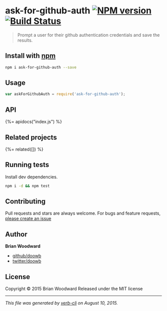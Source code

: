 # ask-for-github-auth [![NPM version](https://badge.fury.io/js/ask-for-github-auth.svg)](http://badge.fury.io/js/ask-for-github-auth)  [![Build Status](https://travis-ci.org/doowb/ask-for-github-auth.svg)](https://travis-ci.org/doowb/ask-for-github-auth) 

> Prompt a user for their github authentication credentials and save the results.

## Install with [npm](npmjs.org)

```bash
npm i ask-for-github-auth --save
```

## Usage

```js
var askForGithubAuth = require('ask-for-github-auth');
```

## API
<!-- add a path or glob pattern for files with code comments to use for docs  -->
{%= apidocs("index.js") %}

## Related projects
<!-- add an array of related projects, then un-escape the helper -->
{%= related([]) %}  

## Running tests
Install dev dependencies.

```bash
npm i -d && npm test
```


## Contributing
Pull requests and stars are always welcome. For bugs and feature requests, [please create an issue](https://github.com/doowb/ask-for-github-auth/issues)


## Author

**Brian Woodward**
 
+ [github/doowb](https://github.com/doowb)
+ [twitter/doowb](http://twitter.com/doowb) 

## License
Copyright © 2015 Brian Woodward
Released under the MIT license

***

_This file was generated by [verb-cli](https://github.com/assemble/verb-cli) on August 10, 2015._
